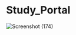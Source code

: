 # Study_Portal
![Screenshot (174)](https://user-images.githubusercontent.com/72036529/159009042-a88b6065-9194-422e-a7e4-2cf91d23ffc3.png)
